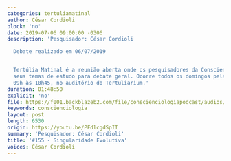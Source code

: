 ```yaml
---
categories: tertuliamatinal
author: César Cordioli
block: 'no'
date: 2019-07-06 09:00:00 -0306
description: 'Pesquisador: César Cordioli

  Debate realizado em 06/07/2019


  Tertúlia Matinal é a reunião aberta onde os pesquisadores da Conscienciologia apresentam
  seus temas de estudo para debate geral. Ocorre todos os domingos pela manhã, das
  09h às 10h45, no auditório do Tertuliarium.'
duration: 01:48:50
explicit: 'no'
file: https://f001.backblazeb2.com/file/conscienciologiapodcast/audios/PFdlcgdSpII.mp3
keywords: conscienciologia
layout: post
length: 6530
origin: https://youtu.be/PFdlcgdSpII
summary: 'Pesquisador: César Cordioli'
title: '#155 - Singularidade Evolutiva'
voices: César Cordioli
---
```


